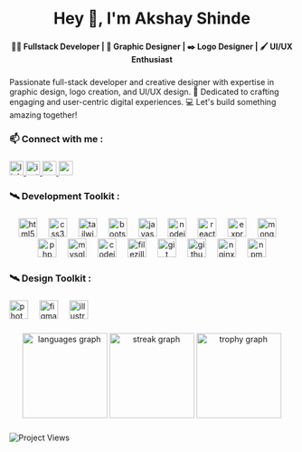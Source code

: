 <h1 align="center">Hey 👋, I'm Akshay Shinde</h1>

###

<h4 align="center">👨‍💻 Fullstack Developer | 🎨 Graphic Designer | ✒️ Logo Designer | 🖌️ UI/UX Enthusiast</h4>

###

<p align="left">Passionate full-stack developer and creative designer with expertise in graphic design, logo creation, and UI/UX design. 🎨 Dedicated to crafting engaging and user-centric digital experiences. 💻 Let's build something amazing together!</p>

###

<h3 align="left">📫 Connect with me :</h3>

###

<div align="left">
  <a href="https://www.linkedin.com/in/mrakshayas/" target="_blank">
    <img src="https://img.shields.io/static/v1?message=LinkedIn&logo=linkedin&label=&color=0077B5&logoColor=white&labelColor=&style=for-the-badge" height="25" alt="linkedin logo"  />
  </a>
  <a href="https://www.instagram.com/mrakshayas/" target="_blank">
    <img src="https://img.shields.io/static/v1?message=Instagram&logo=instagram&label=&color=E4405F&logoColor=white&labelColor=&style=for-the-badge" height="25" alt="instagram logo"  />
  </a>
  <a href="mailto:hey@auss.in" target="_blank">
    <img src="https://img.shields.io/static/v1?message=Gmail&logo=gmail&label=&color=D14836&logoColor=white&labelColor=&style=for-the-badge" height="25" alt="gmail logo"  />
  </a>
  <a href="https://www.youtube.com/@THEAKSHAYEDITS" target="_blank">
    <img src="https://img.shields.io/static/v1?message=Youtube&logo=youtube&label=&color=FF0000&logoColor=white&labelColor=&style=for-the-badge" height="25" alt="youtube logo"  />
  </a>
</div>

###

<h3 align="left">🛰 Development Toolkit :</h3>

###

<div align="center">
  <img src="https://cdn.jsdelivr.net/gh/devicons/devicon/icons/html5/html5-plain-wordmark.svg" height="33" alt="html5 logo"  />
  <img width="12" />
  <img src="https://cdn.jsdelivr.net/gh/devicons/devicon/icons/css3/css3-plain-wordmark.svg" height="33" alt="css3 logo"  />
  <img width="12" />
  <img src="https://cdn.jsdelivr.net/gh/devicons/devicon/icons/tailwindcss/tailwindcss-original-wordmark.svg" height="33" alt="tailwindcss logo"  />
  <img width="12" />
  <img src="https://cdn.jsdelivr.net/gh/devicons/devicon/icons/bootstrap/bootstrap-original-wordmark.svg" height="33" alt="bootstrap logo"  />
  <img width="12" />
  <img src="https://cdn.jsdelivr.net/gh/devicons/devicon/icons/javascript/javascript-plain.svg" height="33" alt="javascript logo"  />
  <img width="12" />
  <img src="https://cdn.jsdelivr.net/gh/devicons/devicon/icons/nodejs/nodejs-plain-wordmark.svg" height="33" alt="nodejs logo"  />
  <img width="12" />
  <img src="https://cdn.jsdelivr.net/gh/devicons/devicon/icons/react/react-original-wordmark.svg" height="33" alt="react logo"  />
  <img width="12" />
  <img src="https://cdn.jsdelivr.net/gh/devicons/devicon/icons/express/express-original-wordmark.svg" height="33" alt="express logo"  />
  <img width="12" />
  <img src="https://cdn.jsdelivr.net/gh/devicons/devicon/icons/mongodb/mongodb-plain-wordmark.svg" height="33" alt="mongodb logo"  />
  <img width="12" />
  <img src="https://cdn.jsdelivr.net/gh/devicons/devicon/icons/php/php-original.svg" height="33" alt="php logo"  />
  <img width="12" />
  <img src="https://cdn.jsdelivr.net/gh/devicons/devicon/icons/mysql/mysql-original-wordmark.svg" height="33" alt="mysql logo"  />
  <img width="12" />
  <img src="https://cdn.jsdelivr.net/gh/devicons/devicon/icons/codeigniter/codeigniter-plain-wordmark.svg" height="33" alt="codeigniter logo"  />
  <img width="12" />
  <img src="https://cdn.jsdelivr.net/gh/devicons/devicon/icons/filezilla/filezilla-plain.svg" height="33" alt="filezilla logo"  />
  <img width="12" />
  <img src="https://cdn.jsdelivr.net/gh/devicons/devicon/icons/git/git-plain-wordmark.svg" height="33" alt="git logo"  />
  <img width="12" />
  <img src="https://cdn.jsdelivr.net/gh/devicons/devicon/icons/github/github-original-wordmark.svg" height="33" alt="github logo"  />
  <img width="12" />
  <img src="https://cdn.jsdelivr.net/gh/devicons/devicon/icons/nginx/nginx-original.svg" height="33" alt="nginx logo"  />
  <img width="12" />
  <img src="https://cdn.jsdelivr.net/gh/devicons/devicon/icons/npm/npm-original-wordmark.svg" height="33" alt="npm logo"  />
</div>

###

<h3 align="left">🛰 Design Toolkit :</h3>

###

<div align="left">
  <img src="https://cdn.jsdelivr.net/gh/devicons/devicon/icons/photoshop/photoshop-plain.svg" height="33" alt="photoshop logo"  />
  <img width="12" />
  <img src="https://cdn.jsdelivr.net/gh/devicons/devicon/icons/figma/figma-original.svg" height="33" alt="figma logo"  />
  <img width="12" />
  <img src="https://cdn.jsdelivr.net/gh/devicons/devicon/icons/illustrator/illustrator-line.svg" height="33" alt="illustrator logo"  />
</div>

###

<div align="center">
  <img src="https://github-readme-stats.vercel.app/api/top-langs?username=mrakshayas&locale=en&hide_title=false&layout=compact&card_width=320&langs_count=5&theme=github_dark&hide_border=false&order=2" height="150" alt="languages graph"  />
  <img src="https://streak-stats.demolab.com?user=mrakshayas&locale=en&mode=daily&theme=dark&hide_border=false&border_radius=5&order=3" height="150" alt="streak graph"  />
  <img src="https://github-profile-trophy.vercel.app?username=mrakshayas&theme=darkhub&column=-1&row=1&margin-w=8&margin-h=8&no-bg=false&no-frame=false&order=4" height="150" alt="trophy graph"  />
</div>

###
![Project Views](https://komarev.com/ghpvc/?username=mrakshayas&color=blueviolet)
